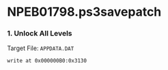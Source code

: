 # NPEB01798.ps3savepatch

### 1. Unlock All Levels

Target File: `APPDATA.DAT`

```
write at 0x000000B0:0x3130
```

